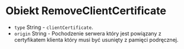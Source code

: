 # Obiekt RemoveClientCertificate

* `type` String - `clientCertificate`.
* `origin` String - Pochodzenie serwera który jest powiązany z certyfikatem klienta który musi być usunięty z pamięci podręcznej.